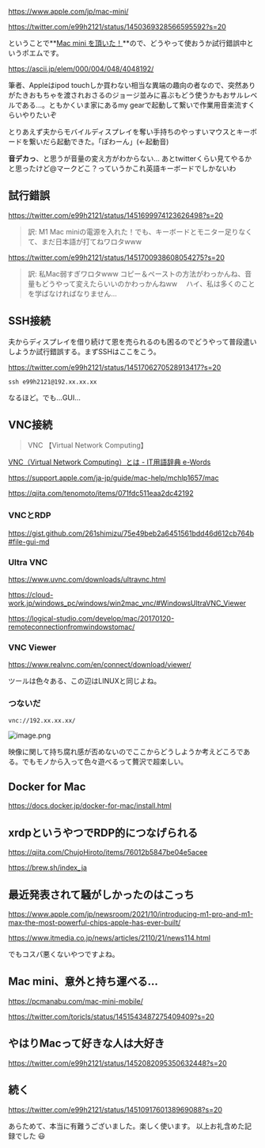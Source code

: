 https://www.apple.com/jp/mac-mini/

https://twitter.com/e99h2121/status/1450369328566595592?s=20

ということで**[Mac mini を頂いた！](https://blog.qiita.com/engineer-festa-presents-winners-2021/)**ので、どうやって使おうか試行錯誤中というポエムです。

https://ascii.jp/elem/000/004/048/4048192/

筆者、Appleはipod touchしか買わない相当な異端の趣向の者なので、突然ありがたきおもちゃを渡されおさるのジョージ並みに喜ぶもどう使うかもおサルレベルである...。ともかくいま家にあるmy gearで起動して繋いで作業用音楽流すくらいやりたいぞ

とりあえず夫からモバイルディスプレイを奪い手持ちのやっすいマウスとキーボードを繋いだら起動できた。「ぽわーん」(←起動音)

**音デカっ**、と思うが音量の変え方がわからない…
あとtwitterくらい見てやるかと思ったけど@マークどこ？っていうかこれ英語キーボードでしかないわ


## 試行錯誤

https://twitter.com/e99h2121/status/1451699974123626498?s=20

> 訳: M1 Mac miniの電源を入れた！でも、キーボードとモニター足りなくて、まだ日本語が打てねワロタwww


https://twitter.com/e99h2121/status/1451700938608054275?s=20


> 訳: 私Mac弱すぎワロタwww コピー＆ペーストの方法がわっかんね、音量もどうやって変えたらいいのかわっかんねww 　ハイ、私は多くのことを学ばなければなりません...


## SSH接続

夫からディスプレイを借り続けて恩を売られるのも困るのでどうやって普段遣いしようか試行錯誤する。まずSSHはここをこう。

https://twitter.com/e99h2121/status/1451706270528913417?s=20

`ssh e99h2121@192.xx.xx.xx`

なるほど。でも...GUI...


## VNC接続

> VNC 【Virtual Network Computing】

[VNC（Virtual Network Computing）とは - IT用語辞典 e-Words](https://e-words.jp/w/VNC.html)

https://support.apple.com/ja-jp/guide/mac-help/mchlp1657/mac

https://qiita.com/tenomoto/items/071fdc511eaa2dc42192

### VNCとRDP

https://gist.github.com/261shimizu/75e49beb2a6451561bdd46d612cb764b#file-gui-md

### Ultra VNC

https://www.uvnc.com/downloads/ultravnc.html

https://cloud-work.jp/windows_pc/windows/win2mac_vnc/#WindowsUltraVNC_Viewer

https://logical-studio.com/develop/mac/20170120-remoteconnectionfromwindowstomac/

### VNC Viewer

https://www.realvnc.com/en/connect/download/viewer/

ツールは色々ある、この辺はLINUXと同じよね。

### つないだ

`vnc://192.xx.xx.xx/`

![image.png](https://qiita-image-store.s3.ap-northeast-1.amazonaws.com/0/93824/17bef843-f95f-b207-2623-10750f2241e5.png)

映像に関して持ち腐れ感が否めないのでここからどうしようか考えどころである。でもモノから入って色々遊べるって贅沢で超楽しい。


## Docker for Mac

https://docs.docker.jp/docker-for-mac/install.html

## xrdpというやつでRDP的につなげられる

https://qiita.com/ChujoHiroto/items/76012b5847be04e5acee

https://brew.sh/index_ja

## 最近発表されて騒がしかったのはこっち

https://www.apple.com/jp/newsroom/2021/10/introducing-m1-pro-and-m1-max-the-most-powerful-chips-apple-has-ever-built/

https://www.itmedia.co.jp/news/articles/2110/21/news114.html

でもコスパ悪くないやつですよね。


## Mac mini、意外と持ち運べる...

https://pcmanabu.com/mac-mini-mobile/

https://twitter.com/toricls/status/1451543487275409409?s=20

## やはりMacって好きな人は大好き

https://twitter.com/e99h2121/status/1452082095350632448?s=20

## 続く

https://twitter.com/e99h2121/status/1451091760138969088?s=20

あらためて、本当に有難うございました。楽しく使います。
以上お礼含めた記録でした :smiley: 
